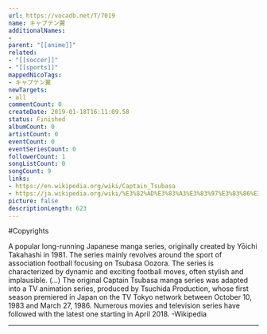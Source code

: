 ```yaml
---
url: https://vocadb.net/T/7019
name: キャプテン翼
additionalNames: 
- 
parent: "[[anime]]"
related:
- "[[soccer]]"
- "[[sports]]"
mappedNicoTags:
- キャプテン翼
newTargets:
- all
commentCount: 0
createDate: 2019-01-18T16:11:09.58
status: Finished
albumCount: 0
artistCount: 0
eventCount: 0
eventSeriesCount: 0
followerCount: 1
songListCount: 0
songCount: 9
links: 
- https://en.wikipedia.org/wiki/Captain_Tsubasa
- https://ja.wikipedia.org/wiki/%E3%82%AD%E3%83%A3%E3%83%97%E3%83%86%E3%83%B3%E7%BF%BC
picture: false
descriptionLength: 623
---
```


#Copyrights

A popular long-running Japanese manga series, originally created by Yōichi Takahashi in 1981. The series mainly revolves around the sport of association football focusing on Tsubasa Oozora. The series is characterized by dynamic and exciting football moves, often stylish and implausible.
(...)
The original Captain Tsubasa manga series was adapted into a TV animation series, produced by Tsuchida Production, whose first season premiered in Japan on the TV Tokyo network between October 10, 1983 and March 27, 1986. Numerous movies and television series have followed with the latest one starting in April 2018. -Wikipedia

---

